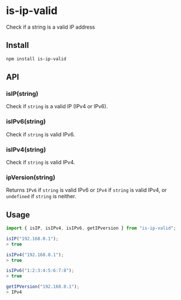 # is-ip-valid

Check if a string is a valid IP address

## Install

```sh
npm install is-ip-valid
```

## API

### isIP(string)

Check if `string` is a valid IP (IPv4 or IPv6).

### isIPv6(string)

Check if `string` is valid IPv6.

### isIPv4(string)

Check if `string` is valid IPv4.

### ipVersion(string)

Returns `IPv6` if `string` is valid IPv6 or `IPv4` if `string` is valid IPv4, or `undefined` if `string` is neither.

## Usage

```js
import { isIP, isIPv4, isIPv6, getIPversion } from "is-ip-valid";

isIP("192.168.0.1");
> true

isIPv4("192.168.0.1");
> true

isIPv6("1:2:3:4:5:6:7:8");
> true

getIPVersion("192.168.0.1");
> IPv4
```
